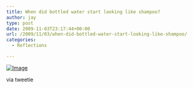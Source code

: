 ```yaml
---
title: When did bottled water start looking like shampoo?
author: jay
type: post
date: 2009-11-03T23:17:44+00:00
url: /2009/11/03/when-did-bottled-water-start-looking-like-shampoo/
categories:
  - Reflections

---
```

[![Image][1]][2]

via tweetie

 [1]: http://sysadminrambles.files.wordpress.com/2009/11/image-scaled10009.jpg?w=225
 [2]: http://sysadminrambles.files.wordpress.com/2009/11/image-scaled10009.jpg